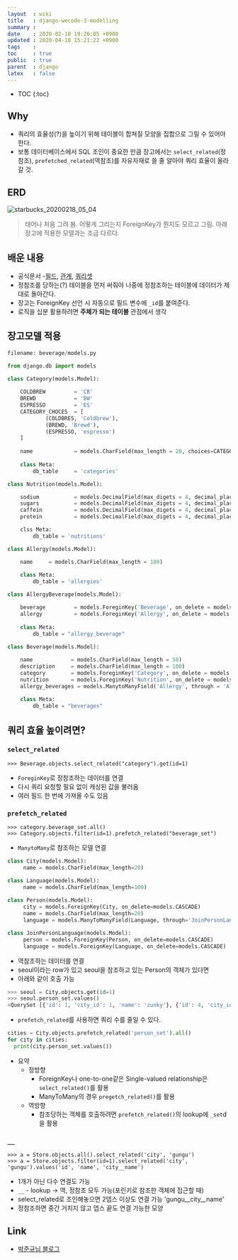 ```yaml
---
layout  : wiki
title   : django-wecode-3-modelling  
summary : 
date    : 2020-02-18 19:20:05 +0900
updated : 2020-04-10 15:21:22 +0900
tags    : 
toc     : true
public  : true
parent  : django
latex   : false
---
```

* TOC
{:toc}

## Why

- 쿼리의 효율성(?)을 높이기 위해 테이블이 합쳐질 모양을 집합으로 그릴 수 있어야 한다.
- 보통 데이터베이스에서 SQL 조인이 중요한 만큼 장고에서는 `select_related`(정참조), `prefetched_related`(역참조)를 자유자재로 쓸 줄 알아야 쿼리 효율이 올라갈 것.

## ERD

![starbucks_20200218_05_04](https://user-images.githubusercontent.com/48748376/74728817-c4daf280-5286-11ea-9acf-987d6acd349f.png)

> 태어나 처음 그려 봄. 어떻게 그리는지 ForeignKey가 뭔지도 모르고 그림. 아래 장고에 적용한 모델과는 조금 다르다.

## 배운 내용

- 공식문서
    -[필드](https://docs.djangoproject.com/en/3.0/ref/models/fields/), [관계](https://docs.djangoproject.com/en/3.0/topics/db/models/#many-to-one-relationships), [쿼리셋](https://docs.djangoproject.com/en/3.0/ref/models/querysets/)      
- 정참조를 당하는(?)  테이블을 먼저 써줘야 나중에 정참조하는 테이블에 데이터가 제대로 돌아간다.
- 장고는 ForeignKey 선언 시 자동으로 필드 변수에 `_id`를 붙여준다.
- 로직을 십분 활용하려면 **주체가 되는 테이블** 관점에서 생각

## 장고모델 적용

```python
filename: beverage/models.py

from django.db import models

class Category(models.Model):
    
    COLDBREW         = 'CB'
    BREWD            = 'BW'
    ESPRESSO         = 'ES'
    CATEGORY_CHOCES  = [
            (COLDBRES, 'Coldbrew'),
            (BREWD, 'Brewd'),
            (ESPRESSO, 'espresso')
    ]
    
    name             = models.CharField(max_length = 20, choices=CATEGORY_CHOICES)
    
    class Meta:
        db_table     = 'categories'

class Nutrition(models.Model):

    sodium           = models.DecimalField(max_digets = 4, decimal_places = 2)
    sugars           = models.DecimalField(max_digets = 4, decimal_places = 2)
    caffein          = models.DecimalField(max_digets = 4, decimal_places = 2)
    protein          = models.DecimalField(max_digets = 4, decimal_places = 2)

    clss Meta:
        db_table = 'nutritions'

class Allergy(models.Model):

    name     = models.CharField(max_length = 100)
    
    class Meta:
        db_table = 'allergies'

class AllergyBeverage(models.Model):

    beverage         = models.ForeginKey('Beverage', on_delete = models.SET_NULL, null = True)
    allergy          = models.ForeginKey('Allergy', on_delete = models.SET_NULL, null = True)
    
    class Meta:
        db_table = "allergy_beverage"
    
class Beverage(models.Model):

    name            = models.CharField(max_length = 50)
    description     = models.CharField(max_length = 100)
    category        = models.ForeginKey('Category', on_delete = models.SET_NULL, null = True)
    nutrition       = models.ForeginKey('Nutrition', on_delete = models.SET_NULL, null = True)
    allergy_beverages = models.ManytoManyField('Allergy', through = 'AllergyBeverage')
    
    class Meta:
        db_table = "beverages"
```
## 쿼리 효율 높이려면?

### `select_related` 

```shell
>>> Beverage.objects.select_related("category").get(id=1)
```

- `ForeginKey`로 정참조하는 데이터를 연결
- 다시 쿼리 요청할 필요 없이 캐싱된 값을 불러옴
- 여러 필드 한 번에 가져올 수도 있음

### `prefetch_related` 

```shell
>>> category.beverage_set.all()
>>> Category.objects.filter(id=1).prefetch_related("beverage_set")
```

- `ManytoMany`로 참조하는 모델 연결


```python
class City(models.Model):
     name = models.CharField(max_length=20)

class Language(models.Model):
     name = models.CharField(max_length=100)
 
class Person(models.Model):
     city = models.ForeignKey(City, on_delete=models.CASCADE)
     name = models.CharField(max_length=20)
     language = models.ManyToManyField(Language, through='JoinPersonLanguage')

class JoinPersonLanguage(models.Model):
     person = models.ForeignKey(Person, on_delete=models.CASCADE)
     language = models.ForeignKey(Language, on_delete=models.CASCADE)
```


- 역참조하는 데이터를 연결
- seoul이라는 row가 있고 seoul을 참조하고 있는 Person의 객체가 있다면
- 아래와 같이 호출 가능

```python
>>> seoul = City.objects.get(id=1)
>>> seoul.person_set.values()
<QuerySet [{'id': 1, 'city_id': 1, 'name': 'zunky'}, {'id': 4, 'city_id': 1, 'name': 'byeong-min'}, {'id': 5, 'city_id': 1, 'name': 'sae-geul'}]>
```

- `prefetch_related`를 사용하면 쿼리 수를 줄일 수 있다.

```python
cities = City.objects.prefetch_related('person_set').all()
for city in cities:
  print(city.person_set.values())
```

* 요약
    * 정방향
        * ForeignKey나 one-to-one같은 Single-valued relationship은 `select_related()`를 활용
        * ManyToMany의 경우 `pregetch_related()`를 활용
    * 역방향
        * 참조당하는 객체를 호출하려면 `prefetch_related()`의 lookup에 `_set`d을 활용

### `__`

```sehll
>>> a = Store.objects.all().select_related('city', 'gungu')
>>> a = Store.objects.filter(id=1).select_related('city', 'gungu').values('id', 'name', 'city__name')
```

- 1개가 아닌 다수 연결도 가능
- `__` - lookup -> 역, 정참조 모두 가능(포린키로 참조한 객체에 접근할 때)
- select_related로 조인해놓으면 2뎁스 이상도 연결 가능 'gungu__city__name'
- 정참조하면 중간 거치지 않고 뎁스 끝도 연결 가능한 모양

## Link

- [박준규님 블로그](https://velog.io/@devzunky/TIL-no.81-Django-To-Reduce-Query)
